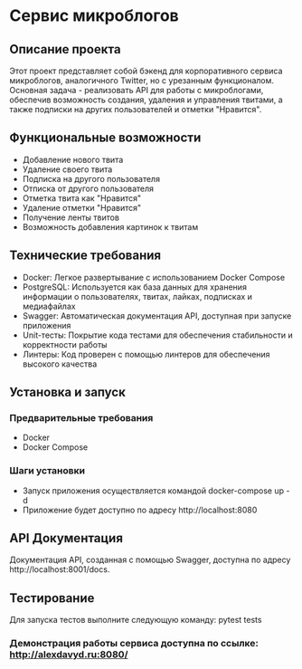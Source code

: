 # Сервис микроблогов

## Описание проекта

Этот проект представляет собой бэкенд для корпоративного сервиса микроблогов, аналогичного Twitter, но с урезанным
функционалом. Основная задача - реализовать API для работы с микроблогами, обеспечив возможность создания, удаления
и управления твитами, а также подписки на других пользователей и отметки "Нравится".

## Функциональные возможности

- Добавление нового твита
- Удаление своего твита
- Подписка на другого пользователя
- Отписка от другого пользователя
- Отметка твита как "Нравится"
- Удаление отметки "Нравится"
- Получение ленты твитов 
- Возможность добавления картинок к твитам

## Технические требования

- Docker: Легкое развертывание с использованием Docker Compose
- PostgreSQL: Используется как база данных для хранения информации о пользователях, твитах, лайках, подписках и медиафайлах
- Swagger: Автоматическая документация API, доступная при запуске приложения
- Unit-тесты: Покрытие кода тестами для обеспечения стабильности и корректности работы
- Линтеры: Код проверен с помощью линтеров для обеспечения высокого качества

## Установка и запуск

### Предварительные требования

- Docker
- Docker Compose

### Шаги установки
- Запуск приложения осуществляется командой docker-compose up -d
- Приложение будет доступно по адресу http://localhost:8080

## API Документация

Документация API, созданная с помощью Swagger, доступна по адресу http://localhost:8001/docs.
 
## Тестирование

Для запуска тестов выполните следующую команду: pytest tests

### Демонстрация работы сервиса доступна по ссылке: http://alexdavyd.ru:8080/
